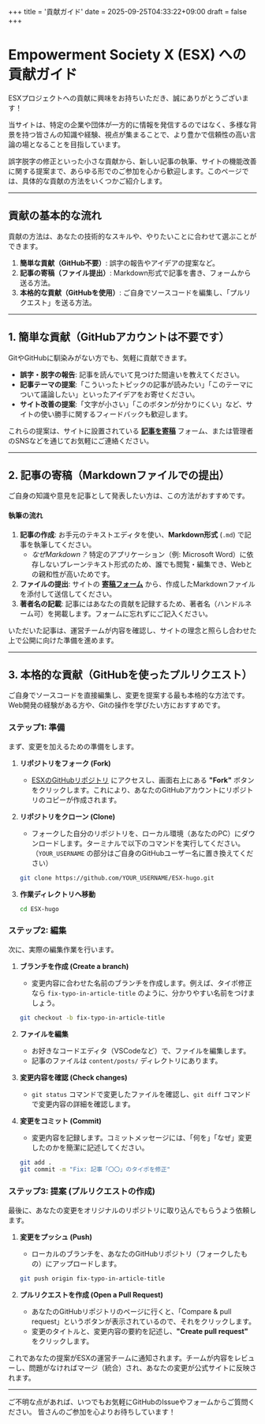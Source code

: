 +++
title = '貢献ガイド'
date = 2025-09-25T04:33:22+09:00
draft = false
+++

# Empowerment Society X (ESX) への貢献ガイド

ESXプロジェクトへの貢献に興味をお持ちいただき、誠にありがとうございます！

当サイトは、特定の企業や団体が一方的に情報を発信するのではなく、多様な背景を持つ皆さんの知識や経験、視点が集まることで、より豊かで信頼性の高い言論の場となることを目指しています。

誤字脱字の修正といった小さな貢献から、新しい記事の執筆、サイトの機能改善に関する提案まで、あらゆる形でのご参加を心から歓迎します。このページでは、具体的な貢献の方法をいくつかご紹介します。

---

## 貢献の基本的な流れ

貢献の方法は、あなたの技術的なスキルや、やりたいことに合わせて選ぶことができます。

1.  **簡単な貢献（GitHub不要）**: 誤字の報告やアイデアの提案など。
2.  **記事の寄稿（ファイル提出）**: Markdown形式で記事を書き、フォームから送る方法。
3.  **本格的な貢献（GitHubを使用）**: ご自身でソースコードを編集し、「プルリクエスト」を送る方法。

---

## 1. 簡単な貢献（GitHubアカウントは不要です）

GitやGitHubに馴染みがない方でも、気軽に貢献できます。

*   **誤字・脱字の報告**: 記事を読んでいて見つけた間違いを教えてください。
*   **記事テーマの提案**:「こういったトピックの記事が読みたい」「このテーマについて議論したい」といったアイデアをお寄せください。
*   **サイト改善の提案**:「文字が小さい」「このボタンが分かりにくい」など、サイトの使い勝手に関するフィードバックも歓迎します。

これらの提案は、サイトに設置されている **[記事を寄稿](/contribute/)** フォーム、または管理者のSNSなどを通じてお気軽にご連絡ください。

---

## 2. 記事の寄稿（Markdownファイルでの提出）

ご自身の知識や意見を記事として発表したい方は、この方法がおすすめです。

#### 執筆の流れ

1.  **記事の作成**: お手元のテキストエディタを使い、**Markdown形式** (`.md`) で記事を執筆してください。
    *   *なぜMarkdown？* 特定のアプリケーション（例: Microsoft Word）に依存しないプレーンテキスト形式のため、誰でも閲覧・編集でき、Webとの親和性が高いためです。
2.  **ファイルの提出**: サイトの **[寄稿フォーム](/contribute/)** から、作成したMarkdownファイルを添付して送信してください。
3.  **著者名の記載**: 記事にはあなたの貢献を記録するため、著者名（ハンドルネーム可）を掲載します。フォームに忘れずにご記入ください。

いただいた記事は、運営チームが内容を確認し、サイトの理念と照らし合わせた上で公開に向けた準備を進めます。

---

## 3. 本格的な貢献（GitHubを使ったプルリクエスト）

ご自身でソースコードを直接編集し、変更を提案する最も本格的な方法です。Web開発の経験がある方や、Gitの操作を学びたい方におすすめです。

### ステップ1: 準備

まず、変更を加えるための準備をします。

1.  **リポジトリをフォーク (Fork)**
    *   [ESXのGitHubリポジトリ](https://github.com/fuyukihatune-rgb/ESX-hugo) にアクセスし、画面右上にある **"Fork"** ボタンをクリックします。これにより、あなたのGitHubアカウントにリポジトリのコピーが作成されます。

2.  **リポジトリをクローン (Clone)**
    *   フォークした自分のリポジトリを、ローカル環境（あなたのPC）にダウンロードします。ターミナルで以下のコマンドを実行してください。（`YOUR_USERNAME` の部分はご自身のGitHubユーザー名に置き換えてください）
      ```bash
      git clone https://github.com/YOUR_USERNAME/ESX-hugo.git
      ```

3.  **作業ディレクトリへ移動**
    ```bash
    cd ESX-hugo
    ```

### ステップ2: 編集

次に、実際の編集作業を行います。

1.  **ブランチを作成 (Create a branch)**
    *   変更内容に合わせた名前のブランチを作成します。例えば、タイポ修正なら `fix-typo-in-article-title` のように、分かりやすい名前をつけましょう。
      ```bash
      git checkout -b fix-typo-in-article-title
      ```

2.  **ファイルを編集**
    *   お好きなコードエディタ（VSCodeなど）で、ファイルを編集します。
    *   記事のファイルは `content/posts/` ディレクトリにあります。

3.  **変更内容を確認 (Check changes)**
    *   `git status` コマンドで変更したファイルを確認し、`git diff` コマンドで変更内容の詳細を確認します。

4.  **変更をコミット (Commit)**
    *   変更内容を記録します。コミットメッセージには、「何を」「なぜ」変更したのかを簡潔に記述してください。
      ```bash
      git add .
      git commit -m "Fix: 記事「〇〇」のタイポを修正"
      ```

### ステップ3: 提案 (プルリクエストの作成)

最後に、あなたの変更をオリジナルのリポジトリに取り込んでもらうよう依頼します。

1.  **変更をプッシュ (Push)**
    *   ローカルのブランチを、あなたのGitHubリポジトリ（フォークしたもの）にアップロードします。
      ```bash
      git push origin fix-typo-in-article-title
      ```

2.  **プルリクエストを作成 (Open a Pull Request)**
    *   あなたのGitHubリポジトリのページに行くと、「Compare & pull request」というボタンが表示されているので、それをクリックします。
    *   変更のタイトルと、変更内容の要約を記述し、**"Create pull request"** をクリックします。

これであなたの提案がESXの運営チームに通知されます。チームが内容をレビューし、問題がなければマージ（統合）され、あなたの変更が公式サイトに反映されます。

---

ご不明な点があれば、いつでもお気軽にGitHubのIssueやフォームからご質問ください。
皆さんのご参加を心よりお待ちしています！
